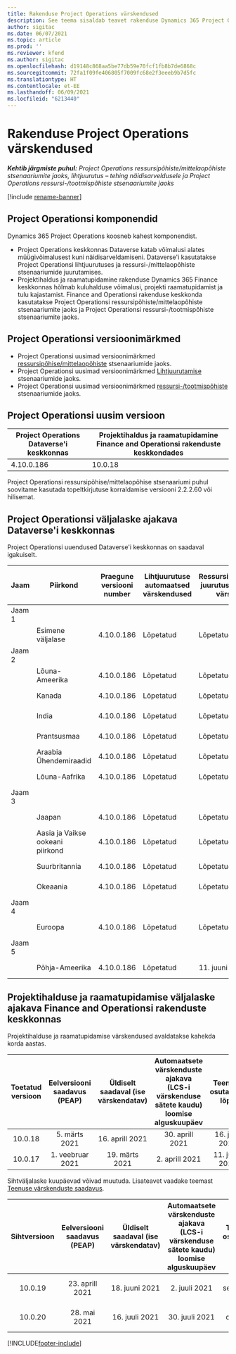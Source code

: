 ```yaml
---
title: Rakenduse Project Operations värskendused
description: See teema sisaldab teavet rakenduse Dynamics 365 Project Operations väljastatud versioonide kohta.
author: sigitac
ms.date: 06/07/2021
ms.topic: article
ms.prod: ''
ms.reviewer: kfend
ms.author: sigitac
ms.openlocfilehash: d19148c868aa5be77db59e70fcf1fb8b7de6868c
ms.sourcegitcommit: 72fa1f09fe406805f7009fc68e2f3eeeb9b7d5fc
ms.translationtype: HT
ms.contentlocale: et-EE
ms.lasthandoff: 06/09/2021
ms.locfileid: "6213440"
---
```

# <a name="project-operations-updates"></a>Rakenduse Project Operations värskendused

_**Kehtib järgmiste puhul:** Project Operations ressursipõhiste/mittelaopõhiste stsenaariumite jaoks, lihtjuurutus – tehing näidisarveldusele ja Project Operations ressursi-/tootmispõhiste stsenaariumite jaoks_

[!include [rename-banner](~/includes/cc-data-platform-banner.md)]

## <a name="project-operations-components"></a>Project Operationsi komponendid

Dynamics 365 Project Operations koosneb kahest komponendist.

- Project Operations keskkonnas Dataverse katab võimalusi alates müügivõimalusest kuni näidisarveldamiseni. Dataverse'i kasutatakse Project Operationsi lihtjuurutuses ja ressursi-/mittelaopõhiste stsenaariumide juurutamises.
- Projektihaldus ja raamatupidamine rakenduse Dynamics 365 Finance keskkonnas hõlmab kuluhalduse võimalusi, projekti raamatupidamist ja tulu kajastamist. Finance and Operationsi rakenduse keskkonda kasutatakse Project Operationsi ressursipõhiste/mittelaopõhiste stsenaariumite jaoks ja Project Operationsi ressursi-/tootmispõhiste stsenaariumite jaoks.

## <a name="project-operations-release-notes"></a>Project Operationsi versioonimärkmed
- Project Operationsi uusimad versioonimärkmed [ressursipõhise/mittelaopõhiste](whats-new-may-2021-resource-based.md) stsenaariumide jaoks.
- Project Operationsi uusimad versioonimärkmed [Lihtjuurutamise](../pro/whats-new/whats-new-may-2021-lite.md) stsenaariumide jaoks.
- Project Operationsi uusimad versioonimärkmed [ ressursi-/tootmispõhiste](../prod-pma/whats-new/whats-new-apr-2021-stocked.md) stsenaariumide jaoks.

## <a name="project-operations-latest-version"></a>Project Operationsi uusim versioon

| Project Operations Dataverse'i keskkonnas | Projektihaldus ja raamatupidamine Finance and Operationsi rakenduste keskkondades | 
| --- | --- |
| 4.10.0.186 | 10.0.18 |

Project Operationsi ressursipõhise/mittelaopõhise stsenaariumi puhul soovitame kasutada topeltkirjutuse korraldamise versiooni 2.2.2.60 või hilisemat.

## <a name="release-schedule-for-project-operations-on-dataverse-environment"></a>Project Operationsi väljalaske ajakava Dataverse'i keskkonnas

Project Operationsi uuendused Dataverse'i keskkonnas on saadaval igakuiselt. 

| Jaam | Piirkond | Praegune versiooni number | Lihtjuurutuse automaatsed värskendused | Ressursi/mitteloapõhise juurutuse automaatsed värskendused | Järgmise versiooni number | Järgmine versioon üldiselt saadaval |
|-----------|-----------------------|-----------------|--------------|---------------------|---------------------|---------------------|
| Jaam 1 |   &nbsp;              |    &nbsp;       | &nbsp;       |      &nbsp;         |      &nbsp;         |      &nbsp;         |
|   &nbsp;  | Esimene väljalase         |  4.10.0.186     | Lõpetatud     | Lõpetatud            | TBD                 | 28. mai 2021           |
| Jaam 2 |   &nbsp;              |    &nbsp;       | &nbsp;       |      &nbsp;         |      &nbsp;         |      &nbsp;         |
|   &nbsp;  | Lõuna-Ameerika         |  4.10.0.186     | Lõpetatud     | Lõpetatud            | TBD                 | 28. mai 2021           |
|    &nbsp; | Kanada                |  4.10.0.186     | Lõpetatud     | Lõpetatud            | TBD                 | 28. mai 2021           |
|   &nbsp;  | India                 |  4.10.0.186     | Lõpetatud     | Lõpetatud            | TBD                 | 28. mai 2021           |
|   &nbsp;  | Prantsusmaa                |  4.10.0.186     | Lõpetatud     | Lõpetatud            | TBD                 | 28. mai 2021           |
|   &nbsp;  | Araabia Ühendemiraadid  |  4.10.0.186     | Lõpetatud     | Lõpetatud            | TBD                 | 28. mai 2021           |
|   &nbsp;  | Lõuna-Aafrika          |  4.10.0.186     | Lõpetatud     | Lõpetatud            | TBD                 | 28. mai 2021           |
| Jaam 3 |      &nbsp;           |     &nbsp;      |     &nbsp;   |      &nbsp;         |      &nbsp;         |      &nbsp;         |
|   &nbsp;  | Jaapan                 |  4.10.0.186     | Lõpetatud     | Lõpetatud            | TBD                 | 4. juuni 2021          |
|   &nbsp;  | Aasia ja Vaikse ookeani piirkond          |  4.10.0.186     | Lõpetatud     | Lõpetatud            | TBD                 | 4. juuni 2021          |
|   &nbsp;  | Suurbritannia         |  4.10.0.186     | Lõpetatud     | Lõpetatud            | TBD                 | 4. juuni 2021          |
|   &nbsp;  | Okeaania               |  4.10.0.186     | Lõpetatud     | Lõpetatud            | TBD                 | 4. juuni 2021          |
| Jaam 4 |     &nbsp;            |     &nbsp;      |     &nbsp;   |      &nbsp;         |      &nbsp;         |      &nbsp;         |
|   &nbsp;  | Euroopa                |  4.10.0.186     | Lõpetatud     | Lõpetatud            | TBD                 | 11. juuni 2021          |
| Jaam 5 |     &nbsp;            |     &nbsp;      |     &nbsp;   |      &nbsp;         |      &nbsp;         |      &nbsp;         |
|   &nbsp;  | Põhja-Ameerika         |  4.10.0.186     | Lõpetatud     | 11. juuni 2021          | TBD                 | 18. juuni 2021          |

## <a name="release-schedule-for-project-management-and-accounting-in-the-finance-and-operations-apps-environment"></a>Projektihalduse ja raamatupidamise väljalaske ajakava Finance and Operationsi rakenduste keskkonnas

Projektihalduse ja raamatupidamise värskendused avaldatakse kahekda korda aastas.

|          Toetatud versioon          | Eelversiooni saadavus (PEAP) | Üldiselt saadaval (ise värskendatav) | Automaatsete värskenduste ajakava (LCS-i värskenduse sätete kaudu) loomise alguskuupäev |   Teenuse osutamise lõpp   |
|:-------------------------:|:---------------------------:|:---------------------------------:|:--------------------------------------------------------------------:|:------------------:|
|          10.0.18          |        5. märts 2021        |           16. aprill 2021          |                            30. aprill 2021                            |    16. juuli 2021   |
|          10.0.17          |       1. veebruar 2021      |           19. märts 2021          |                             2. aprill 2021                            |    11. juuni 2021   |

Sihtväljalaske kuupäevad võivad muutuda. Lisateavet vaadake teemast [Teenuse värskenduste saadavus](/dynamics365/fin-ops-core/fin-ops/get-started/public-preview-releases?toc=%2fdynamics365%2ffinance%2ftoc.json).

|          Sihtversioon          | Eelversiooni saadavus (PEAP) | Üldiselt saadaval (ise värskendatav) | Automaatsete värskenduste ajakava (LCS-i värskenduse sätete kaudu) loomise alguskuupäev |   Teenuse osutamise lõpp   |
|:-------------------------:|:---------------------------:|:---------------------------------:|:--------------------------------------------------------------------:|:------------------:|
|          10.0.19          |        23. aprill 2021       |            18. juuni 2021           |                             2. juuli 2021                             | 17. september 2021 |
|          10.0.20          |         28. mai 2021        |           16. juuli 2021           |                             30. juuli 2021                             |  22. oktoober 2021  |



[!INCLUDE[footer-include](../includes/footer-banner.md)]
